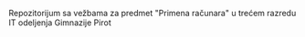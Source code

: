 Repozitorijum sa vežbama za predmet "Primena računara" u trećem razredu IT odeljenja Gimnazije Pirot

